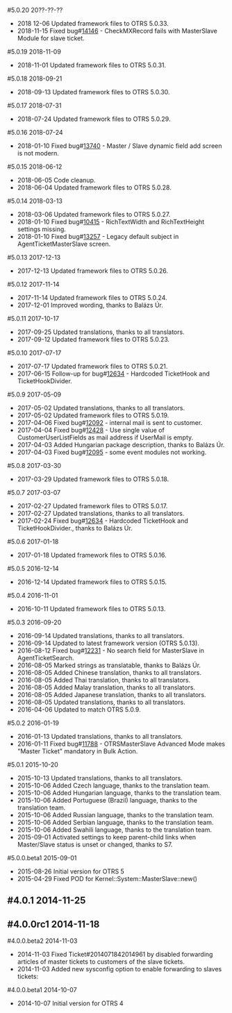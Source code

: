 #5.0.20 20??-??-??
 - 2018 12-06 Updated framework files to OTRS 5.0.33.
 - 2018-11-15 Fixed bug#[14146](https://bugs.otrs.org/show_bug.cgi?id=14146) - CheckMXRecord fails with MasterSlave Module for slave ticket.

#5.0.19 2018-11-09
 - 2018-11-01 Updated framework files to OTRS 5.0.31.

#5.0.18 2018-09-21
 - 2018-09-13 Updated framework files to OTRS 5.0.30.

#5.0.17 2018-07-31
 - 2018-07-24 Updated framework files to OTRS 5.0.29.

#5.0.16 2018-07-24
 - 2018-01-10 Fixed bug#[13740](https://bugs.otrs.org/show_bug.cgi?id=13740) - Master / Slave dynamic field add screen is not modern.

#5.0.15 2018-06-12
 - 2018-06-05 Code cleanup.
 - 2018-06-04 Updated framework files to OTRS 5.0.28.

#5.0.14 2018-03-13
 - 2018-03-06 Updated framework files to OTRS 5.0.27.
 - 2018-01-10 Fixed bug#[10415](https://bugs.otrs.org/show_bug.cgi?id=10415) - RichTextWidth and RichTextHeight settings missing.
 - 2018-01-10 Fixed bug#[13257](https://bugs.otrs.org/show_bug.cgi?id=13257) - Legacy default subject in AgentTicketMasterSlave screen.

#5.0.13 2017-12-13
 - 2017-12-13 Updated framework files to OTRS 5.0.26.

#5.0.12 2017-11-14
 - 2017-11-14 Updated framework files to OTRS 5.0.24.
 - 2017-12-01 Improved wording, thanks to Balázs Úr.

#5.0.11 2017-10-17
 - 2017-09-25 Updated translations, thanks to all translators.
 - 2017-09-12 Updated framework files to OTRS 5.0.23.

#5.0.10 2017-07-17
 - 2017-07-17 Updated framework files to OTRS 5.0.21.
 - 2017-06-15 Follow-up for bug#[12634](https://bugs.otrs.org/show_bug.cgi?id=12634) - Hardcoded TicketHook and TicketHookDivider.

#5.0.9 2017-05-09
 - 2017-05-02 Updated translations, thanks to all translators.
 - 2017-05-02 Updated framework files to OTRS 5.0.19.
 - 2017-04-06 Fixed bug#[12092](https://bugs.otrs.org/show_bug.cgi?id=12092) - internal mail is sent to customer.
 - 2017-04-04 Fixed bug#[12428](https://bugs.otrs.org/show_bug.cgi?id=12428) - Use single value of CustomerUserListFields as mail address if UserMail is empty.
 - 2017-04-03 Added Hungarian package description, thanks to Balázs Úr.
 - 2017-04-03 Fixed bug#[12095](https://bugs.otrs.org/show_bug.cgi?id=12095) - some event modules not working.

#5.0.8 2017-03-30
 - 2017-03-29 Updated framework files to OTRS 5.0.18.

#5.0.7 2017-03-07
 - 2017-02-27 Updated framework files to OTRS 5.0.17.
 - 2017-02-27 Updated translations, thanks to all translators.
 - 2017-02-24 Fixed bug#[12634](https://bugs.otrs.org/show_bug.cgi?id=12634) - Hardcoded TicketHook and TicketHookDivider., thanks to Balázs Úr.

#5.0.6 2017-01-18
 - 2017-01-18 Updated framework files to OTRS 5.0.16.

#5.0.5 2016-12-14
 - 2016-12-14 Updated framework files to OTRS 5.0.15.

#5.0.4 2016-11-01
 - 2016-10-11 Updated framework files to OTRS 5.0.13.

#5.0.3 2016-09-20
 - 2016-09-14 Updated translations, thanks to all translators.
 - 2016-09-14 Updated to latest framework version (OTRS 5.0.13).
 - 2016-08-12 Fixed bug#[12231](http://bugs.otrs.org/show_bug.cgi?id=12231) - No search field for MasterSlave in AgentTicketSearch.
 - 2016-08-05 Marked strings as translatable, thanks to Balázs Úr.
 - 2016-08-05 Added Chinese translation, thanks to all translators.
 - 2016-08-05 Added Thai translation, thanks to all translators.
 - 2016-08-05 Added Malay translation, thanks to all translators.
 - 2016-08-05 Added Japanese translation, thanks to all translators.
 - 2016-08-05 Updated translations, thanks to all translators.
 - 2016-04-06 Updated to match OTRS 5.0.9.

#5.0.2 2016-01-19
 - 2016-01-13 Updated translations, thanks to all translators.
 - 2016-01-11 Fixed bug#[11788](http://bugs.otrs.org/show_bug.cgi?id=11788) - OTRSMasterSlave Advanced Mode makes "Master Ticket" mandatory in Bulk Action.

#5.0.1 2015-10-20
 - 2015-10-13 Updated translations, thanks to all translators.
 - 2015-10-06 Added Czech language, thanks to the translation team.
 - 2015-10-06 Added Hungarian language, thanks to the translation team.
 - 2015-10-06 Added Portuguese (Brazil) language, thanks to the translation team.
 - 2015-10-06 Added Russian language, thanks to the translation team.
 - 2015-10-06 Added Serbian language, thanks to the translation team.
 - 2015-10-06 Added Swahili language, thanks to the translation team.
 - 2015-09-01 Activated settings to keep parent-child links when Master/Slave status is unset or changed, thanks to S7.

#5.0.0.beta1 2015-09-01
 - 2015-08-26 Initial version for OTRS 5
 - 2015-04-29 Fixed POD for Kernel::System::MasterSlave::new()

#4.0.1 2014-11-25
 -

#4.0.0rc1 2014-11-18
 -

#4.0.0.beta2 2014-11-03
 - 2014-11-03 Fixed Ticket#2014071842014961 by disabled forwarding articles of master tickets to customers of the slave tickets.
 - 2014-11-03 Added new sysconfig option to enable forwarding to slaves tickets:

#4.0.0.beta1 2014-10-07
 - 2014-10-07 Initial version for OTRS 4